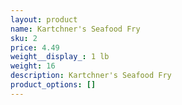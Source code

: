 ```yaml
---
layout: product
name: Kartchner's Seafood Fry
sku: 2
price: 4.49
weight__display_: 1 lb
weight: 16
description: K﻿artchner's Seafood Fry
product_options: []
---
```

